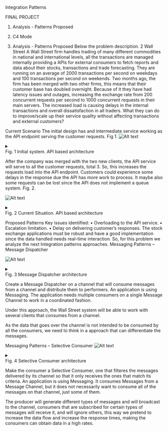 Integration Patterns

FINAL PROJECT

1. Analysis - Patterns Proposed
2. C4 Mode


1. Analysis - Patterns Proposed
Below the problem description.
2 Wall Street
A Wall Street firm handles trading of many different commodities in national and international levels, all the transactions are managed internally providing a APIs for external consumers to fetch reports and data about their stocks, transactions and trade forecasting. They are running on an average of 2000 transactions per second on weekdays and 100 transactions per second on weekends.
Two months ago, the firm has been merged with two other firms, this means that their customer base has doubled overnight. Because of it they have had latency issues and outages, increasing the exchange rate from 200 concurrent requests per second to 1000 concurrent requests in their main servers. The increased load is causing delays in the internal transactions and overall dissatisfaction in all traders.
What they can do to improve/scale up their service quality without affecting transactions and external customers?

Current Scenario
The initial design has and intermediate service working as the API endpoint serving the customer requests. Fig 1.
![Alt text](http://jkin.be/content/WallStreet-Initial.png)
<details> 
<summary></summary>
custom_mark10
  digraph G {
    size ="4,4";
    main [shape=box];
    main -> parse [weight=8];
    parse -> execute;
    main -> init [style=dotted];
    main -> cleanup;
    execute -> { make_string; printf};
    init -> make_string;
    edge [color=red];
    main -> printf [style=bold,label="100 times"];
    make_string [label="make a string"];
    node [shape=box,style=filled,color=".7 .3 1.0"];
    execute -> compare;
  }
custom_mark10
</details>
Fig. 1 Initial system. API based architecture

After the company was merged with the two new clients, the API service will serve to all the customer requests, total 3.
So, this increases the requests load into the API endpoint. Customers could experience some delays in the response due the API has more work to process. It maybe also some requests can be lost since the API does not implement a queue system. Fig. 2.

![Alt text](http://jkin.be/content/WallStreet-Img11.png)
<details> 
<summary></summary>
custom_mark10
  digraph G {
    size ="4,4";
    main [shape=box];
    main -> parse [weight=8];
    parse -> execute;
    main -> init [style=dotted];
    main -> cleanup;
    execute -> { make_string; printf};
    init -> make_string;
    edge [color=red];
    main -> printf [style=bold,label="100 times"];
    make_string [label="make a string"];
    node [shape=box,style=filled,color=".7 .3 1.0"];
    execute -> compare;
  }
custom_mark11
</details> 
Fig. 2 Current Situation. API based architecture

Proposed Patterns
Key issues identified:
•	Overloading to the API service.
•	Escalation limitation.
•	Delay on delivering customer’s responses.
The stock exchange applications must be robust and have a good implementation since the data handled needs real-time interaction.
So, for this problem we analyze the next Integration patterns approaches.
Messaging Patterns – Message Dispatcher

![Alt text](http://jkin.be/content/MessageDispatcher.gif)
<details> 
<summary></summary>
custom_mark10
  digraph G {
    size ="4,4";
    main [shape=box];
    main -> parse [weight=8];
    parse -> execute;
    main -> init [style=dotted];
    main -> cleanup;
    execute -> { make_string; printf};
    init -> make_string;
    edge [color=red];
    main -> printf [style=bold,label="100 times"];
    make_string [label="make a string"];
    node [shape=box,style=filled,color=".7 .3 1.0"];
    execute -> compare;
  }
custom_mark12
</details>
Fig. 3 Message Dispatcher architecture

Create a Message Dispatcher on a channel that will consume messages from a channel and distribute them to performers.
An application is using Messaging. The application needs multiple consumers on a single Message Channel to work in a coordinated fashion.

Under this approach, the Wall Street system will be able to work with several clients that consumes from a channel.

As the data that goes over the channel is not intended to be consumed by all the consumers, we need to think in a approach that can differentiate the messages.

Messaging Patterns – Selective Consumer
![Alt text](http://jkin.be/content/MessageSelectorSolution.gif)
<details> 
<summary></summary>
custom_mark10
  digraph G {
    size ="4,4";
    main [shape=box];
    main -> parse [weight=8];
    parse -> execute;
    main -> init [style=dotted];
    main -> cleanup;
    execute -> { make_string; printf};
    init -> make_string;
    edge [color=red];
    main -> printf [style=bold,label="100 times"];
    make_string [label="make a string"];
    node [shape=box,style=filled,color=".7 .3 1.0"];
    execute -> compare;
  }
custom_mark13
</details> 
Fig. 4 Selective Consumer architecture

Make the consumer a Selective Consumer, one that filteres the messages delivered by its channel so that it only receives the ones that match its criteria.
An application is using Messaging. It consumes Messages from a Message Channel, but it does not necessarily want to consume all of the messages on that channel, just some of them.

The producer will generate different types of messages and will broadcast to the channel, consumers that are subscribed for certain types of messages will receive it, and will ignore others, this way we pretend to increase the data flow and increase the response times, making the consumers can obtain data in a high rates.

